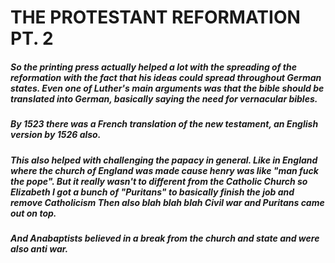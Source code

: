 #         THE PROTESTANT REFORMATION PT. 2  

##### So the printing press actually helped a lot with the spreading of the reformation with the fact that his ideas could spread throughout German states. Even one of Luther's main arguments was that the bible should be translated into German, basically saying the need for vernacular bibles. 

##### By 1523 there was a French translation of the new testament, an English version by 1526 also.

##### This also helped with challenging the papacy in general. Like in England where the church of England was made cause henry was like "man fuck the pope". But it really wasn't to different from the Catholic Church so Elizabeth I got a bunch of "Puritans" to basically finish the job and remove Catholicism Then also blah blah blah Civil war and Puritans came out on top.

  ##### And Anabaptists believed in a break from the church and state and were also anti war.